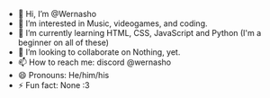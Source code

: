 - 👋 Hi, I’m @Wernasho
- 👀 I’m interested in Music, videogames, and coding.
- 🌱 I’m currently learning HTML, CSS, JavaScript and Python (I'm a beginner on all of these)
- 💞️ I’m looking to collaborate on Nothing, yet.
- 📫 How to reach me: discord @wernasho
- 😄 Pronouns: He/him/his
- ⚡ Fun fact: None :3
